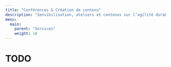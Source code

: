 ```yaml
---
title: "Conférences & Création de contenu"
description: "Sensibilisation, ateliers et contenus sur l’agilité durable, l’IA, l’écoconception et la transition."
menu: 
  main:
    parent: "Services"
    weight: 10
---
```


# TODO